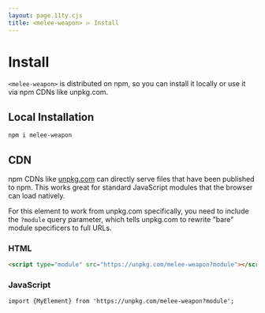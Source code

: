 ```yaml
---
layout: page.11ty.cjs
title: <melee-weapon> ⌲ Install
---
```


# Install

`<melee-weapon>` is distributed on npm, so you can install it locally or use it via npm CDNs like unpkg.com.

## Local Installation

```bash
npm i melee-weapon
```

## CDN

npm CDNs like [unpkg.com]() can directly serve files that have been published to npm. This works great for standard JavaScript modules that the browser can load natively.

For this element to work from unpkg.com specifically, you need to include the `?module` query parameter, which tells unpkg.com to rewrite "bare" module specificers to full URLs.

### HTML

```html
<script type="module" src="https://unpkg.com/melee-weapon?module"></script>
```

### JavaScript

```html
import {MyElement} from 'https://unpkg.com/melee-weapon?module';
```
